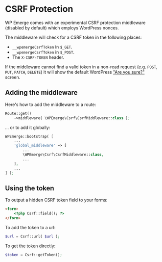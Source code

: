 # CSRF Protection

WP Emerge comes with an experimental CSRF protection middleware (disabled by default) which employs WordPress nonces.

The middleware will check for a CSRF token in the following places:
- `__wpemergeCsrfToken` in `$_GET`.
- `__wpemergeCsrfToken` in `$_POST`.
- The `X-CSRF-TOKEN` header.

If the middleware cannot find a valid token in a non-read request (e.g. `POST`, `PUT`, `PATCH`, `DELETE`) it will show the default WordPress ["Are you sure?"](https://codex.wordpress.org/Function_Reference/wp_nonce_ays) screen.

## Adding the middleware

Here's how to add the middleware to a route:
```php
Route::get()
    ->middleware( \WPEmerge\Csrf\CsrfMiddleware::class );
```

... or to add it globally:
```php
WPEmerge::bootstrap( [
    ...
    'global_middleware' => [
        ...
        \WPEmerge\Csrf\CsrfMiddleware::class,
        ...
    ],
    ...
] );
```

## Using the token

To output a hidden CSRF token field to your forms:
```html
<form>
    <?php Csrf::field(); ?>
</form>
```

To add the token to a url:
```php
$url = Csrf::url( $url );
```

To get the token directly:
```php
$token = Csrf::getToken();
```
